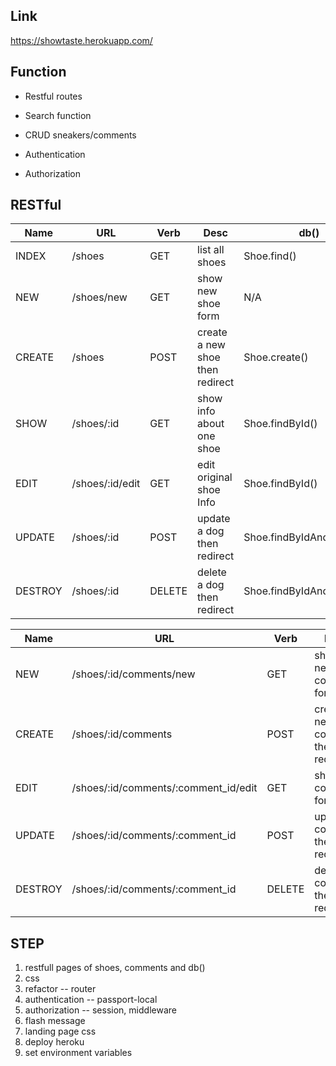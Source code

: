 ## Link

https://showtaste.herokuapp.com/



## Function



- Restful routes

- Search function

- CRUD sneakers/comments

- Authentication

- Authorization

  

## RESTful

| Name    | URL             | Verb   | Desc                            | db()                     |
| ------- | --------------- | ------ | ------------------------------- | ------------------------ |
| INDEX   | /shoes          | GET    | list all shoes                  | Shoe.find()              |
| NEW     | /shoes/new      | GET    | show new shoe form              | N/A                      |
| CREATE  | /shoes          | POST   | create a new shoe then redirect | Shoe.create()            |
| SHOW    | /shoes/:id      | GET    | show info about one shoe        | Shoe.findById()          |
| EDIT    | /shoes/:id/edit | GET    | edit original shoe Info         | Shoe.findById()          |
| UPDATE  | /shoes/:id      | POST   | update a dog then redirect      | Shoe.findByIdAndUpdate() |
| DESTROY | /shoes/:id      | DELETE | delete a dog then redirect      | Shoe.findByIdAndRemove() |



| Name    | URL                                  | Verb   | Desc                               | db()                              |
| ------- | ------------------------------------ | ------ | ---------------------------------- | --------------------------------- |
| NEW     | /shoes/:id/comments/new              | GET    | shoe new comment form              | Shoe.findById()                   |
| CREATE  | /shoes/:id/comments                  | POST   | create a new comment then redirect | Shoe.findById()  Comment.create() |
| EDIT    | /shoes/:id/comments/:comment_id/edit | GET    | shoe edit comment form             | Comment.findById()                |
| UPDATE  | /shoes/:id/comments/:comment_id      | POST   | update a comment then redirect     | Comment.findByIdAndUpdate()       |
| DESTROY | /shoes/:id/comments/:comment_id      | DELETE | delete a comment then redirect     | Comment.findByIdAndRemove()       |



## STEP

1. restfull pages of shoes, comments and db()
2. css
3. refactor -- router
4. authentication -- passport-local
5. authorization -- session, middleware
6. flash message
7. landing page css
8. deploy heroku
9. set environment variables